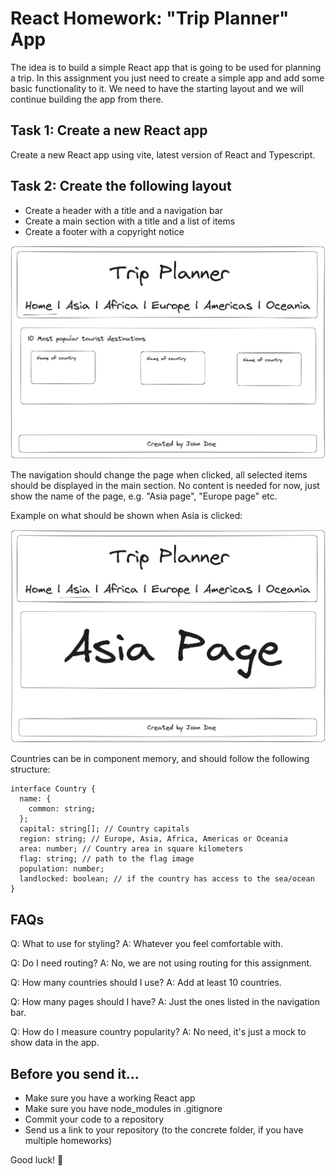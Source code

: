 # React Homework: "Trip Planner" App

The idea is to build a simple React app that is going to be used for planning a trip. In this assignment you just need to create a simple app and add some basic functionality to it. We need to have the starting layout and we will continue building the app from there.

## Task 1: Create a new React app

Create a new React app using vite, latest version of React and Typescript.

## Task 2: Create the following layout

- Create a header with a title and a navigation bar
- Create a main section with a title and a list of items
- Create a footer with a copyright notice

![web-layout](./imgs/hm1-img1.png)

The navigation should change the page when clicked, all selected items should be displayed in the main section. No content is needed for now, just show the name of the page, e.g. "Asia page", "Europe page" etc.

Example on what should be shown when Asia is clicked:

![web-layout](./imgs/hm1-img2.png)

Countries can be in component memory, and should follow the following structure:

```tsx
interface Country {
  name: {
    common: string;
  };
  capital: string[]; // Country capitals
  region: string; // Europe, Asia, Africa, Americas or Oceania
  area: number; // Country area in square kilometers
  flag: string; // path to the flag image
  population: number;
  landlocked: boolean; // if the country has access to the sea/ocean
}
```

## FAQs

Q: What to use for styling?
A: Whatever you feel comfortable with.

Q: Do I need routing?
A: No, we are not using routing for this assignment.

Q: How many countries should I use?
A: Add at least 10 countries.

Q: How many pages should I have?
A: Just the ones listed in the navigation bar.

Q: How do I measure country popularity?
A: No need, it's just a mock to show data in the app.

## Before you send it...

- Make sure you have a working React app
- Make sure you have node_modules in .gitignore
- Commit your code to a repository
- Send us a link to your repository (to the concrete folder, if you have multiple homeworks)

Good luck! 🚀
